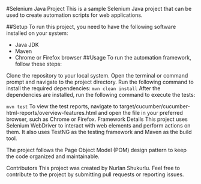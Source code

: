 #Selenium Java Project
This is a sample Selenium Java project that can be used to create automation scripts for web applications.

##Setup
To run this project, you need to have the following software installed on your system:

- Java JDK
- Maven
- Chrome or Firefox browser
##Usage
To run the automation framework, follow these steps:

Clone the repository to your local system.
Open the terminal or command prompt and navigate to the project directory.
Run the following command to install the required dependencies:
`mvn clean install`
After the dependencies are installed, run the following command to execute the tests:

`mvn test`
To view the test reports, navigate to target/cucumber/cucumber-html-reports/overview-features.html and open the file in your preferred browser, such as Chrome or Firefox.
Framework Details
This project uses Selenium WebDriver to interact with web elements and perform actions on them. It also uses TestNG as the testing framework and Maven as the build tool.

The project follows the Page Object Model (POM) design pattern to keep the code organized and maintainable.

Contributors
This project was created by Nurlan Shukurlu. Feel free to contribute to the project by submitting pull requests or reporting issues.
